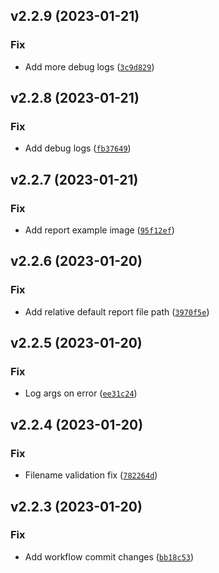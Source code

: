 <!--next-version-placeholder-->

## v2.2.9 (2023-01-21)
### Fix
* Add more debug logs ([`3c9d829`](https://github.com/easingthemes/physical2logical/commit/3c9d829fd65b9482dadbc3c8945118421a6c76c4))

## v2.2.8 (2023-01-21)
### Fix
* Add debug logs ([`fb37649`](https://github.com/easingthemes/physical2logical/commit/fb376495723765c0172cc65c1d85fc3351d96006))

## v2.2.7 (2023-01-21)
### Fix
* Add report example image ([`95f12ef`](https://github.com/easingthemes/physical2logical/commit/95f12efcb34040f3e23c4adf1051ae4edc0ffcb4))

## v2.2.6 (2023-01-20)
### Fix
* Add relative default report file path ([`3970f5e`](https://github.com/easingthemes/physical2logical/commit/3970f5e4e292185b0a4988278c62a812b189ca5c))

## v2.2.5 (2023-01-20)
### Fix
* Log args on error ([`ee31c24`](https://github.com/easingthemes/physical2logical/commit/ee31c24b26e341119c170a15319738f830934a68))

## v2.2.4 (2023-01-20)
### Fix
* Filename validation fix ([`782264d`](https://github.com/easingthemes/physical2logical/commit/782264d329d49f3b815108ba15aefb02dfc2d54b))

## v2.2.3 (2023-01-20)
### Fix
* Add workflow commit changes ([`bb18c53`](https://github.com/easingthemes/physical2logical/commit/bb18c53eb60655030987d9784e1a6c751dcdf70e))
